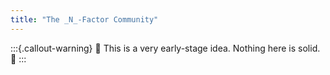 ```yaml
---
title: "The _N_-Factor Community"
---
```


:::{.callout-warning}
🚧 This is a very early-stage idea. Nothing here is solid. 🚧
:::
